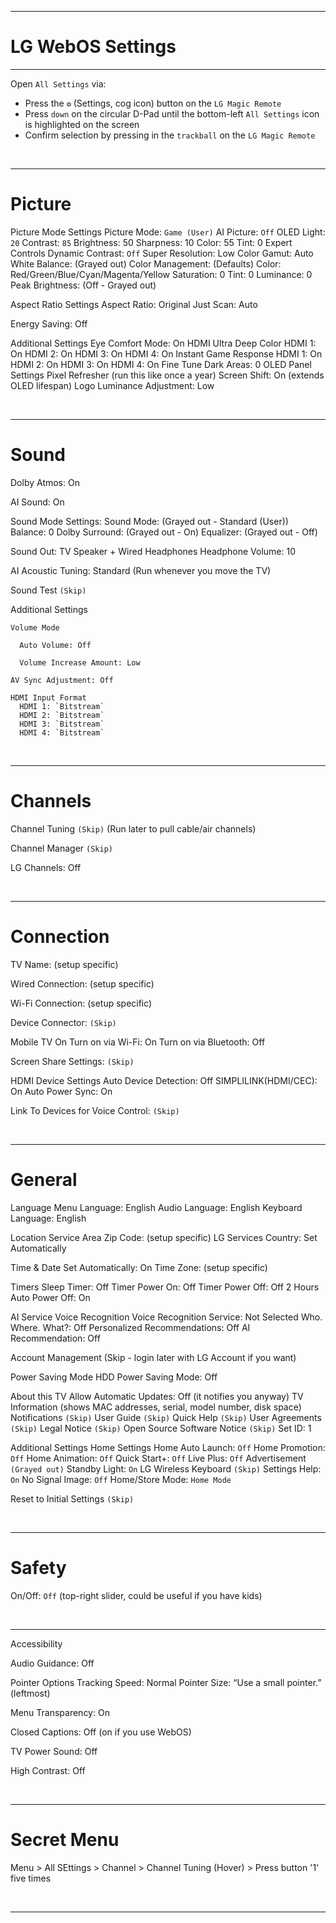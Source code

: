 <hr />

# LG WebOS Settings

<hr />

Open `All Settings` via:
  - Press the `⚙️` (Settings, cog icon) button on the `LG Magic Remote`
  - Press `down` on the circular D-Pad until the bottom-left `All Settings` icon is highlighted on the screen
  - Confirm selection by pressing in the `trackball` on the `LG Magic Remote`

<br /><hr />

# Picture
  Picture Mode Settings
    Picture Mode: `Game (User)`
    AI Picture: `Off`
    OLED Light: `20`
    Contrast: `85`
    Brightness: 50
    Sharpness: 10
    Color: 55
    Tint: 0
    Expert Controls
      Dynamic Contrast: `Off`
      Super Resolution: Low
      Color Gamut: Auto
      White Balance: (Grayed out)
      Color Management: (Defaults)
        Color: Red/Green/Blue/Cyan/Magenta/Yellow
        Saturation: 0
        Tint: 0
        Luminance: 0
          Peak Brightness: (Off - Grayed out)

  Aspect Ratio Settings
    Aspect Ratio: Original
    Just Scan: Auto

  Energy Saving: Off

  Additional Settings
    Eye Comfort Mode: On
    HDMI Ultra Deep Color 
      HDMI 1: On
      HDMI 2: On
      HDMI 3: On
      HDMI 4: On
    Instant Game Response
      HDMI 1: On
      HDMI 2: On
      HDMI 3: On
      HDMI 4: On
    Fine Tune Dark Areas: 0
    OLED Panel Settings
      Pixel Refresher  (run this like once a year)
      Screen Shift: On  (extends OLED lifespan)
      Logo Luminance Adjustment: Low

<br /><hr />

# Sound

  Dolby Atmos: On

  AI Sound: On

  Sound Mode Settings:
    Sound Mode: (Grayed out - Standard (User))
    Balance: 0
    Dolby Surround: (Grayed out - On)
    Equalizer: (Grayed out - Off)

  Sound Out:
    TV Speaker + Wired Headphones
    Headphone Volume: 10

  AI Acoustic Tuning: Standard  (Run whenever you move the TV)

  Sound Test  `(Skip)`

  Additional Settings

    Volume Mode

      Auto Volume: Off

      Volume Increase Amount: Low

    AV Sync Adjustment: Off

    HDMI Input Format
      HDMI 1: `Bitstream`
      HDMI 2: `Bitstream`
      HDMI 3: `Bitstream`
      HDMI 4: `Bitstream`

<br /><hr />

# Channels

  Channel Tuning `(Skip)` (Run later to pull cable/air channels)

  Channel Manager `(Skip)`

  LG Channels: Off

<br /><hr />

# Connection

  TV Name:  (setup specific)

  Wired Connection:  (setup specific)

  Wi-Fi Connection:  (setup specific)

  Device Connector:  `(Skip)`

  Mobile TV On
    Turn on via Wi-Fi: On
    Turn on via Bluetooth: Off

  Screen Share Settings: `(Skip)`

  HDMI Device Settings
    Auto Device Detection: Off
    SIMPLILINK(HDMI/CEC): On
    Auto Power Sync: On

  Link To Devices for Voice Control:  `(Skip)`

<br /><hr />

# General

  Language
    Menu Language: English
    Audio Language: English
    Keyboard Language: English

  Location
    Service Area Zip Code: (setup specific)
    LG Services Country: Set Automatically

  Time & Date
    Set Automatically: On
    Time Zone:  (setup specific)

  Timers
    Sleep Timer: Off
    Timer Power On: Off
    Timer Power Off: Off
    2 Hours Auto Power Off: On

  AI Service
    Voice Recognition
      Voice Recognition Service: Not Selected
    Who. Where. What?: Off
    Personalized Recommendations: Off
    AI Recommendation: Off

  Account Management (Skip - login later with LG Account if you want)

  Power Saving Mode
    HDD Power Saving Mode: Off

  About this TV
    Allow Automatic Updates: Off (it notifies you anyway)
    TV Information (shows MAC addresses, serial, model number, disk space)
    Notifications `(Skip)`
    User Guide `(Skip)`
    Quick Help `(Skip)`
    User Agreements `(Skip)`
    Legal Notice `(Skip)`
    Open Source Software Notice `(Skip)`
    Set ID: 1

  Additional Settings
    Home Settings
      Home Auto Launch: `Off`
      Home Promotion: `Off`
      Home Animation: `Off`
    Quick Start+: `Off`
    Live Plus: `Off`
    Advertisement `(Grayed out)`
    Standby Light: `On`
    LG Wireless Keyboard `(Skip)`
    Settings Help: `On`
    No Signal Image: `Off`
    Home/Store Mode: `Home Mode`

  Reset to Initial Settings `(Skip)`

<br /><hr />

# Safety
  On/Off: `Off` (top-right slider, could be useful if you have kids)

<br /><hr />

Accessibility

  Audio Guidance: Off

  Pointer Options
    Tracking Speed: Normal
    Pointer Size: “Use a small pointer.” (leftmost)

  Menu Transparency: On

  Closed Captions: Off (on if you use WebOS)

  TV Power Sound: Off

  High Contrast: Off

<br /><hr />

# Secret Menu

Menu > All SEttings > Channel > Channel Tuning (Hover) > Press button '1' five times

<br /><hr />